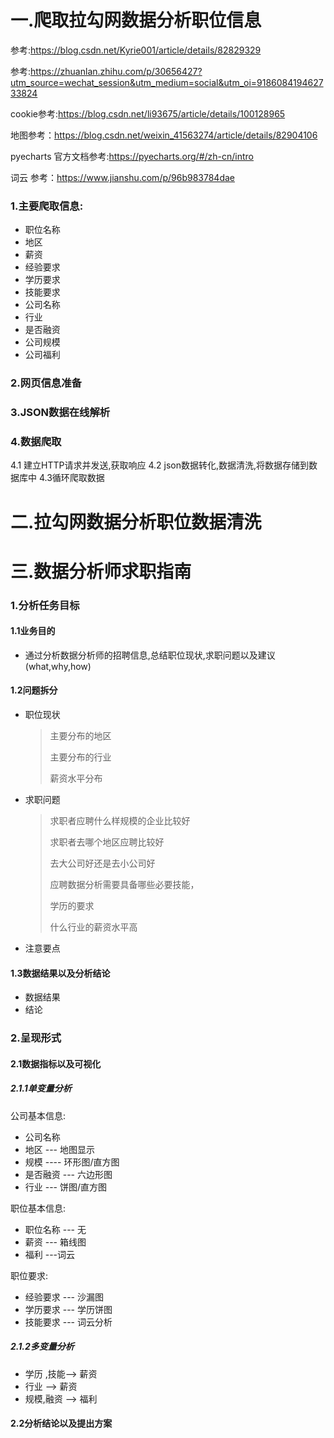 # 一.爬取拉勾网数据分析职位信息
参考:https://blog.csdn.net/Kyrie001/article/details/82829329

参考:https://zhuanlan.zhihu.com/p/30656427?utm_source=wechat_session&utm_medium=social&utm_oi=918608419462733824

cookie参考:https://blog.csdn.net/li93675/article/details/100128965

地图参考：https://blog.csdn.net/weixin_41563274/article/details/82904106

pyecharts 官方文档参考:https://pyecharts.org/#/zh-cn/intro

词云 参考：https://www.jianshu.com/p/96b983784dae

### 1.主要爬取信息:
- 职位名称
- 地区
- 薪资
- 经验要求
- 学历要求
- 技能要求
- 公司名称
- 行业
- 是否融资
- 公司规模
- 公司福利
### 2.网页信息准备
### 3.JSON数据在线解析
### 4.数据爬取
4.1 建立HTTP请求并发送,获取响应
4.2 json数据转化,数据清洗,将数据存储到数据库中
4.3循环爬取数据
# 二.拉勾网数据分析职位数据清洗

# 三.数据分析师求职指南

### 1.分析任务目标

#### 1.1业务目的

- 通过分析数据分析师的招聘信息,总结职位现状,求职问题以及建议(what,why,how)

#### 1.2问题拆分

- 职位现状

  > 主要分布的地区
  >
  > 主要分布的行业
  >
  > 薪资水平分布
  >
  
- 求职问题

  > 求职者应聘什么样规模的企业比较好
  >
  > 求职者去哪个地区应聘比较好
  >
  > 去大公司好还是去小公司好
  >
  > 应聘数据分析需要具备哪些必要技能，
  >
  > 学历的要求
  >
  > 什么行业的薪资水平高

  

- 注意要点

#### 1.3数据结果以及分析结论

- 数据结果
- 结论

### 2.呈现形式

#### 2.1数据指标以及可视化

##### 2.1.1单变量分析

公司基本信息:

- 公司名称  
- 地区 --- 地图显示
- 规模 ---- 环形图/直方图
- 是否融资 --- 六边形图
- 行业 ---  饼图/直方图 

职位基本信息:

- 职位名称 --- 无
- 薪资 --- 箱线图 
- 福利 ---词云

职位要求:

- 经验要求 --- 沙漏图
- 学历要求 --- 学历饼图
- 技能要求 --- 词云分析

##### 2.1.2多变量分析

- 学历 ,技能--> 薪资 
- 行业 -->  薪资
- 规模,融资 --> 福利

#### 2.2分析结论以及提出方案



​	
